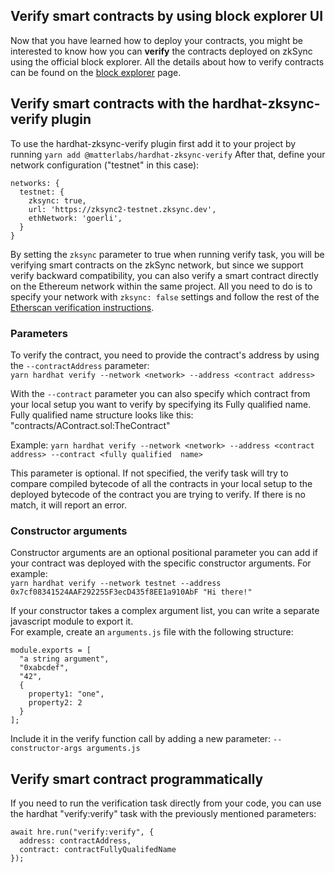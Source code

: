 ## Verify smart contracts by using block explorer UI
Now that you have learned how to deploy your contracts, you might be interested to know how you can **verify** the contracts deployed on zkSync using the official block explorer. All the details about how to verify contracts can be found on the [block explorer](https://v2-docs.zksync.io/api/tools/block-explorer/contract-verification.html) page.

## Verify smart contracts with the hardhat-zksync-verify plugin

To use the hardhat-zksync-verify plugin first add it to your project by running ```yarn add @matterlabs/hardhat-zksync-verify```
After that, define your network configuration ("testnet" in this case):

```
networks: {
  testnet: {
    zksync: true,
    url: 'https://zksync2-testnet.zksync.dev',
    ethNetwork: 'goerli',
  }
}
```

By setting the `zksync` parameter to true when running verify task, you will be verifying smart contracts on the zkSync network, but since we support verify backward compatibility, you can also verify a smart contract directly on the Ethereum network within the same project. All you need to do is to specify your network with ```zksync: false``` settings and follow the rest of the [Etherscan verification instructions](https://hardhat.org/hardhat-runner/plugins/nomiclabs-hardhat-etherscan).

### Parameters

To verify the contract, you need to provide the contract's address by using the ```--contractAddress``` parameter: </br>
```yarn hardhat verify --network <network> --address <contract address>```

With the ```--contract``` parameter you can also specify which contract from your local setup you want to verify by specifying its Fully qualified name. Fully qualified name structure looks like this: "contracts/AContract.sol:TheContract" </br>

Example: ```yarn hardhat verify --network <network> --address <contract address> --contract <fully qualified  name>```

This parameter is optional. If not specified, the verify task will try to compare compiled bytecode of all the contracts in your local setup to the deployed bytecode of the contract you are trying to verify. If there is no match, it will report an error.


### Constructor arguments

Constructor arguments are an optional positional parameter you can add if your contract was deployed with the specific constructor arguments. For example: <br/>
```yarn hardhat verify --network testnet --address 0x7cf08341524AAF292255F3ecD435f8EE1a910AbF "Hi there!"```

If your constructor takes a complex argument list, you can write a separate javascript module to export it. <br/>
For example, create an `arguments.js` file with the following structure:
```
module.exports = [
  "a string argument",
  "0xabcdef",
  "42",
  {
    property1: "one",
    property2: 2
  }
];

```
Include it in the verify function call by adding a new parameter: `--constructor-args arguments.js `

## Verify smart contract programmatically
If you need to run the verification task directly from your code, you can use the hardhat "verify:verify" task with the previously mentioned parameters:<br/>
```
await hre.run("verify:verify", {
  address: contractAddress,
  contract: contractFullyQualifedName
});
```
